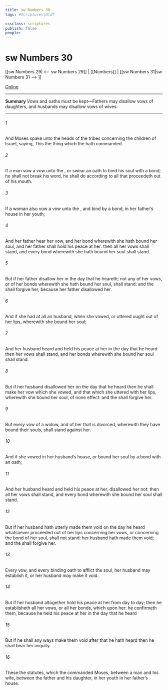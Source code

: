 ```yaml
---
title: sw Numbers 30
tags: #Scriptures\OldT

cssclass: scriptures
publish: false
people:
---
```


# sw Numbers 30
[[sw Numbers 29| <-- sw Numbers 29]] | [[Numbers]] | [[sw Numbers 31|sw Numbers 31 --> ]]

[Online](https://churchofjesuschrist.org/study/scriptures/ot/num/30?lang=eng)

---
__Summary__
Vows and oaths must be kept—Fathers may disallow vows of daughters, and husbands may disallow vows of wives.

---
###### 1 
And Moses spake unto the heads of the tribes concerning the children of Israel, saying, This  the thing which the  hath commanded.

###### 2 
If a man vow a vow unto the , or swear an oath to bind his soul with a bond; he shall not break his word, he shall do according to all that proceedeth out of his mouth.

###### 3 
If a woman also vow a vow unto the , and bind  by a bond,  in her father’s house in her youth;

###### 4 
And her father hear her vow, and her bond wherewith she hath bound her soul, and her father shall hold his peace at her: then all her vows shall stand, and every bond wherewith she hath bound her soul shall stand.

###### 5 
But if her father disallow her in the day that he heareth; not any of her vows, or of her bonds wherewith she hath bound her soul, shall stand: and the  shall forgive her, because her father disallowed her.

###### 6 
And if she had at all an husband, when she vowed, or uttered ought out of her lips, wherewith she bound her soul;

###### 7 
And her husband heard  and held his peace at her in the day that he heard  then her vows shall stand, and her bonds wherewith she bound her soul shall stand.

###### 8 
But if her husband disallowed her on the day that he heard  then he shall make her vow which she vowed, and that which she uttered with her lips, wherewith she bound her soul, of none effect: and the  shall forgive her.

###### 9 
But every vow of a widow, and of her that is divorced, wherewith they have bound their souls, shall stand against her.

###### 10 
And if she vowed in her husband’s house, or bound her soul by a bond with an oath;

###### 11 
And her husband heard  and held his peace at her,  disallowed her not: then all her vows shall stand, and every bond wherewith she bound her soul shall stand.

###### 12 
But if her husband hath utterly made them void on the day he heard  whatsoever proceeded out of her lips concerning her vows, or concerning the bond of her soul, shall not stand: her husband hath made them void; and the  shall forgive her.

###### 13 
Every vow, and every binding oath to afflict the soul, her husband may establish it, or her husband may make it void.

###### 14 
But if her husband altogether hold his peace at her from day to day; then he establisheth all her vows, or all her bonds, which  upon her: he confirmeth them, because he held his peace at her in the day that he heard 

###### 15 
But if he shall any ways make them void after that he hath heard  then he shall bear her iniquity.

###### 16 
These  the statutes, which the  commanded Moses, between a man and his wife, between the father and his daughter,  in her youth in her father’s house.

